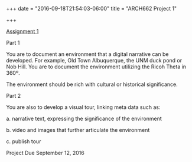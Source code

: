 +++
date = "2016-09-18T21:54:03-06:00"
title = "ARCH662 Project 1"

+++

[Assignment 1](https://emergenttechf16.wordpress.com/blog/)

Part 1

You are to document an environment that a digital narrative can be developed. For example, Old Town Albuquerque, the UNM duck pond or Nob Hill.  You are to document the environment utilizing the Ricoh Theta in 360º.

The environment should be rich with cultural or historical  significance.

Part 2

You are also to develop a visual tour, linking meta data such as:

a.  narrative text, expressing the significance of the environment

b.  video and images that further articulate the environment

c.  publish tour

Project Due September 12, 2016
